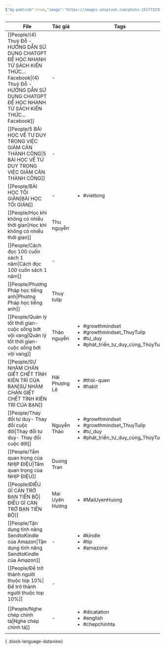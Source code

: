 ```yaml
---
{"dg-publish":true,"image":"https://images.unsplash.com/photo-1517732306149-e8f829eb588a?crop=entropy&cs=tinysrgb&fit=max&fm=jpg&ixid=M3wzNjAwOTd8MHwxfHNlYXJjaHwzfHxQRU9QTEV8ZW58MHwwfHx8MTcwNDMzOTI3Mnww&ixlib=rb-4.0.3&q=80&w=1080","permalink":"/Attachment_NHH/MOC/PEOPLE/","dgPassFrontmatter":true,"noteIcon":"2","created":"2023-12-26T17:35:32.742+07:00","updated":"2024-01-04T12:44:55.810+07:00"}
---
```



| File                                                                                                                                                                                   | Tác giả        | Tags                                                                                                                        |
| -------------------------------------------------------------------------------------------------------------------------------------------------------------------------------------- | -------------- | --------------------------------------------------------------------------------------------------------------------------- |
| [[People/(4) Thuỷ Đỗ - HƯỚNG DẪN SỬ DỤNG CHATGPT ĐỂ HỌC NHANH TỪ SÁCH KIẾN THỨC...  Facebook\|(4) Thuỷ Đỗ - HƯỚNG DẪN SỬ DỤNG CHATGPT ĐỂ HỌC NHANH TỪ SÁCH KIẾN THỨC...  Facebook]] | \-             | <ul></ul>                                                                                                                   |
| [[People/5 BÀI HỌC VỀ TƯ DUY TRONG VIỆC GIẢM CÂN THÀNH CÔNG\|5 BÀI HỌC VỀ TƯ DUY TRONG VIỆC GIẢM CÂN THÀNH CÔNG]]                                                                   | \-             | <ul></ul>                                                                                                                   |
| [[People/BÀI HỌC TỐI GIẢN\|BÀI HỌC TỐI GIẢN]]                                                                                                                                       | \-             | <ul><li>#vietlong</li></ul>                                                                                                 |
| [[People/Học khi không có nhiều thời gian\|Học khi không có nhiều thời gian]]                                                                                                       | Thu nguyễn     | <ul></ul>                                                                                                                   |
| [[People/Cách đọc 100 cuốn sách 1 năm\|Cách đọc 100 cuốn sách 1 năm]]                                                                                                               | \-             | <ul></ul>                                                                                                                   |
| [[People/Phương Pháp học tiếng anh\|Phương Pháp học tiếng anh]]                                                                                                                     | Thuy tulip     | <ul></ul>                                                                                                                   |
| [[People/Quản lý tốt thời gian-cuộc sống bớt vội vang\|Quản lý tốt thời gian-cuộc sống bớt vội vang]]                                                                               | Thảo nguyễn    | <ul><li>#growthmindset</li><li>#growthmindset_ThuyTulip</li><li>#tư_duy</li><li>#phát_triển_tư_duy_cùng_ThủyTulip</li></ul> |
| [[People/SỰ NHÀM CHÁN GIẾT CHẾT TÍNH KIÊN TRÌ CỦA BẠN\|SỰ NHÀM CHÁN GIẾT CHẾT TÍNH KIÊN TRÌ CỦA BẠN]]                                                                               | Hải Phượng Lê  | <ul><li>#thói-quen</li><li>#habit</li></ul>                                                                                 |
| [[People/Thay đổi tư duy- Thay đổi cuộc đời\|Thay đổi tư duy- Thay đổi cuộc đời]]                                                                                                   | Nguyễn Thảo    | <ul><li>#growthmindset</li><li>#growthmindset_ThuyTulip</li><li>#tư_duy</li><li>#phát_triển_tư_duy_cùng_ThủyTulip</li></ul> |
| [[People/Tầm quan trọng của NHỊP ĐIỆU\|Tầm quan trọng của NHỊP ĐIỆU]]                                                                                                               | Duong Tran     | <ul></ul>                                                                                                                   |
| [[People/ĐIỀU GÌ CẢN TRỞ BẠN TIẾN BỘ\|ĐIỀU GÌ CẢN TRỞ BẠN TIẾN BỘ]]                                                                                                                 | Mai Uyên Hương | <ul><li>#MaiUyenHuong</li></ul>                                                                                             |
| [[People/Tận dụng tính năng SendtoKindle của Amazon\|Tận dụng tính năng SendtoKindle của Amazon]]                                                                                   | \-             | <ul><li>#kindle</li><li>#tip</li><li>#amazone</li></ul>                                                                     |
| [[People/Để trở thành người thuộc top 10%\|Để trở thành người thuộc top 10%]]                                                                                                       | \-             | <ul></ul>                                                                                                                   |
| [[People/Nghe chép chính tả\|Nghe chép chính tả]]                                                                                                                                   | \-             | <ul><li>#dicatation</li><li>#english</li><li>#chepchinhta</li></ul>                                                         |

{ .block-language-dataview}




